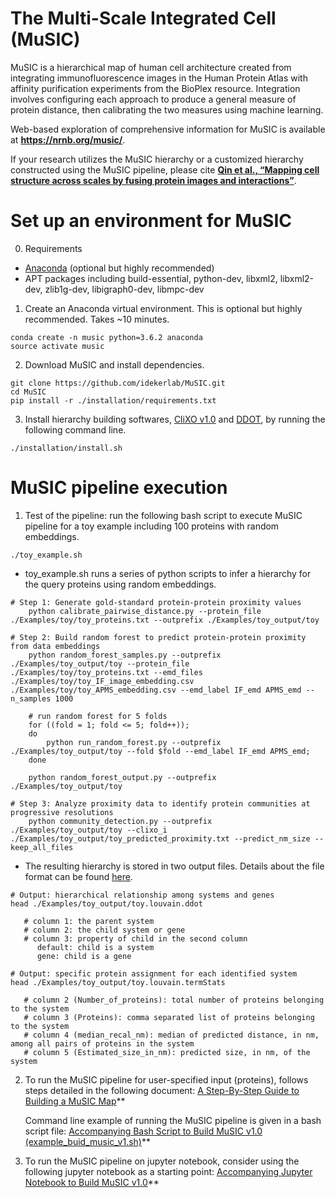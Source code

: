 # The Multi-Scale Integrated Cell (MuSIC)

MuSIC is a hierarchical map of human cell architecture created from integrating immunofluorescence images in the Human Protein Atlas with affinity purification experiments from the BioPlex resource. Integration involves configuring each approach to produce a general measure of protein distance, then calibrating the two measures using machine learning.

Web-based exploration of comprehensive information for MuSIC is available at **https://nrnb.org/music/**.

If your research utilizes the MuSIC hierarchy or a customized hierarchy constructed using the MuSIC pipeline, please cite **[Qin et al., “Mapping cell structure across scales by fusing protein images and interactions”](https://www.biorxiv.org/cgi/content/short/2020.06.21.163709v1)**.


# Set up an environment for MuSIC

0. Requirements
- [Anaconda](https://www.anaconda.com/products/individual#Downloads) (optional but highly recommended)
- APT packages including build-essential, python-dev, libxml2, libxml2-dev, zlib1g-dev, libigraph0-dev, libmpc-dev


1. Create an Anaconda virtual environment. This is optional but highly recommended. Takes ~10 minutes.
```
conda create -n music python=3.6.2 anaconda
source activate music
```

2. Download MuSIC and install dependencies.

```
git clone https://github.com/idekerlab/MuSIC.git
cd MuSIC
pip install -r ./installation/requirements.txt
```

3. Install hierarchy building softwares, [CliXO v1.0](https://github.com/fanzheng10/CliXO-1.0) and [DDOT](https://github.com/michaelkyu/ddot), by running the following command line.

```
./installation/install.sh
```



# MuSIC pipeline execution

1. Test of the pipeline: run the following bash script to execute MuSIC pipeline for a toy example including 100 proteins with random embeddings.
```
./toy_example.sh
```

   * toy_example.sh runs a series of python scripts to infer a hierarchy for the query proteins using random embeddings.

```
# Step 1: Generate gold-standard protein-protein proximity values
    python calibrate_pairwise_distance.py --protein_file ./Examples/toy/toy_proteins.txt --outprefix ./Examples/toy_output/toy

# Step 2: Build random forest to predict protein-protein proximity from data embeddings
    python random_forest_samples.py --outprefix ./Examples/toy_output/toy --protein_file ./Examples/toy/toy_proteins.txt --emd_files ./Examples/toy/toy_IF_image_embedding.csv ./Examples/toy/toy_APMS_embedding.csv --emd_label IF_emd APMS_emd --n_samples 1000
    
    # run random forest for 5 folds
    for ((fold = 1; fold <= 5; fold++));
    do
        python run_random_forest.py --outprefix ./Examples/toy_output/toy --fold $fold --emd_label IF_emd APMS_emd;
    done

    python random_forest_output.py --outprefix ./Examples/toy_output/toy

# Step 3: Analyze proximity data to identify protein communities at progressive resolutions
    python community_detection.py --outprefix ./Examples/toy_output/toy --clixo_i ./Examples/toy_output/toy_predicted_proximity.txt --predict_nm_size --keep_all_files
```

   * The resulting hierarchy is stored in two output files. Details about the file format can be found [here](https://github.com/idekerlab/MuSIC/wiki/A-Step-By-Step-Guide-to-Building-a-MuSIC-Map#output-file-outprefixlouvainddot).
```
# Output: hierarchical relationship among systems and genes
head ./Examples/toy_output/toy.louvain.ddot

   # column 1: the parent system
   # column 2: the child system or gene
   # column 3: property of child in the second column
      default: child is a system 
      gene: child is a gene

# Output: specific protein assignment for each identified system
head ./Examples/toy_output/toy.louvain.termStats

   # column 2 (Number_of_proteins): total number of proteins belonging to the system
   # column 3 (Proteins): comma separated list of proteins belonging to the system
   # column 4 (median_recal_nm): median of predicted distance, in nm, among all pairs of proteins in the system
   # column 5 (Estimated_size_in_nm): predicted size, in nm, of the system
```

2. To run the MuSIC pipeline for user-specified input (proteins), follows steps detailed in the following document:
   [A Step-By-Step Guide to Building a MuSIC Map](https://github.com/idekerlab/MuSIC/wiki/A-Step-By-Step-Guide-to-Building-a-MuSIC-Map)**

   Command line example of running the MuSIC pipeline is given in a bash script file: 
   [Accompanying Bash Script to Build MuSIC v1.0 (example_buid_music_v1.sh)](https://github.com/idekerlab/MuSIC/blob/master/example_buid_music_v1.sh)**


3. To run the MuSIC pipeline on jupyter notebook, consider using the following jupyter notebook as a starting point:
   [Accompanying Jupyter Notebook to Build MuSIC v1.0](https://github.com/idekerlab/MuSIC/blob/master/Step-by-step%20guide%20to%20build%20MuSIC%20v1.ipynb?)**



